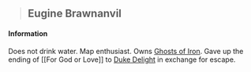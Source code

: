 >## Eugine Brawnanvil

#### Information

Does not drink water. Map enthusiast. Owns [Ghosts of Iron](../../Books/Ghosts%20of%20Iron.md). Gave up the ending of [[For God or Love]] to [Duke Delight](../NPCs/Duke%20Delight.md) in exchange for escape.